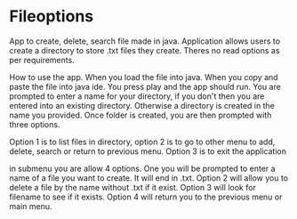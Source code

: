 # Fileoptions
App to create, delete, search file made in java.
Application allows users to create a directory to store .txt files they create.
Theres no read options as per requirements.

How to use the app.
When you load the file into java. When you copy and paste the file into java ide.
You press play and the app should run.
You are prompted to enter a name for your directory, if you don't then you are entered into an existing directory. Otherwise a directory is created in the name you provided.
Once folder is created, you are then prompted with three options.

Option 1 is to list files in directory, 
option 2 is to go to other menu to
add, delete, search or return to previous menu.
Option 3 is to exit the application

in submenu you are allow 4 options. One you will be prompted to enter a name of
a file you want to create. It will end in .txt. 
Option 2 will allow you to delete a file by the name without .txt if it exist.
Option 3 will look for filename to see if it exists.
Option 4 will return you to the previous menu or main menu.


